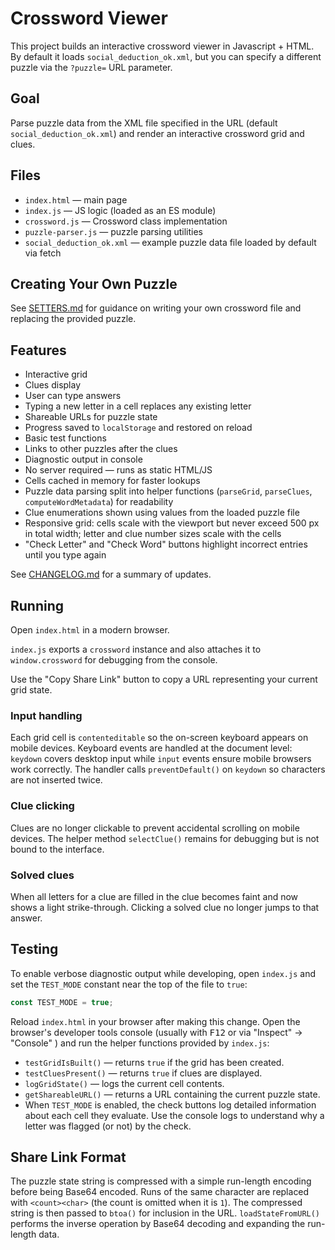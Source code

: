 # Crossword Viewer

This project builds an interactive crossword viewer in Javascript + HTML.
By default it loads `social_deduction_ok.xml`, but you can specify a different
puzzle via the `?puzzle=` URL parameter.

## Goal

Parse puzzle data from the XML file specified in the URL (default `social_deduction_ok.xml`) and render an interactive crossword grid and clues.

## Files

- `index.html` — main page
- `index.js` — JS logic (loaded as an ES module)
- `crossword.js` — Crossword class implementation
- `puzzle-parser.js` — puzzle parsing utilities
- `social_deduction_ok.xml` — example puzzle data file loaded by default via fetch

## Creating Your Own Puzzle

See [SETTERS.md](SETTERS.md) for guidance on writing your own crossword file and replacing the provided puzzle.

## Features

- Interactive grid
- Clues display
- User can type answers
- Typing a new letter in a cell replaces any existing letter
- Shareable URLs for puzzle state
- Progress saved to `localStorage` and restored on reload
- Basic test functions
- Links to other puzzles after the clues
- Diagnostic output in console
- No server required — runs as static HTML/JS
- Cells cached in memory for faster lookups
- Puzzle data parsing split into helper functions (`parseGrid`, `parseClues`, `computeWordMetadata`) for readability
- Clue enumerations shown using values from the loaded puzzle file
- Responsive grid: cells scale with the viewport but never exceed 500&nbsp;px in total width; letter and clue number sizes scale with the cells
- "Check Letter" and "Check Word" buttons highlight incorrect entries until you type again

See [CHANGELOG.md](CHANGELOG.md) for a summary of updates.

## Running

Open `index.html` in a modern browser.

`index.js` exports a `crossword` instance and also attaches it to `window.crossword` for debugging from the console.

Use the "Copy Share Link" button to copy a URL representing your current grid state.

### Input handling

Each grid cell is `contenteditable` so the on-screen keyboard appears on mobile devices. Keyboard events are handled at the document level: `keydown` covers desktop input while `input` events ensure mobile browsers work correctly. The handler calls `preventDefault()` on `keydown` so characters are not inserted twice.

### Clue clicking

Clues are no longer clickable to prevent accidental scrolling on mobile devices. The helper method `selectClue()` remains for debugging but is not bound to the interface.

### Solved clues

When all letters for a clue are filled in the clue becomes faint and now shows a light strike-through. Clicking a solved clue no longer jumps to that answer.

## Testing

To enable verbose diagnostic output while developing, open `index.js` and set the
`TEST_MODE` constant near the top of the file to `true`:

```js
const TEST_MODE = true;
```

Reload `index.html` in your browser after making this change. Open the browser's
developer tools console (usually with <kbd>F12</kbd> or via "Inspect" → "Console" )
and run the helper functions provided by `index.js`:

- `testGridIsBuilt()` — returns `true` if the grid has been created.
- `testCluesPresent()` — returns `true` if clues are displayed.
- `logGridState()` — logs the current cell contents.
- `getShareableURL()` — returns a URL containing the current puzzle state.
- When `TEST_MODE` is enabled, the check buttons log detailed information about
  each cell they evaluate. Use the console logs to understand why a letter was
  flagged (or not) by the check.

## Share Link Format

The puzzle state string is compressed with a simple run-length encoding before
being Base64 encoded. Runs of the same character are replaced with
`<count><char>` (the count is omitted when it is `1`). The compressed string is
then passed to `btoa()` for inclusion in the URL. `loadStateFromURL()` performs
the inverse operation by Base64 decoding and expanding the run-length data.
